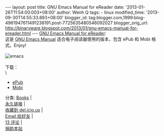 --- layout: post title: GNU Emacs Manual for eReader date:
'2013-01-26T11:54:00.003+08:00' author: Wenh Q tags: - linux
modified\_time: '2013-09-30T14:55:33.893+08:00' blogger\_id:
tag:blogger.com,1999:blog-4961947611491238191.post-7725635480546092027
blogger\_orig\_url:
http://binaryware.blogspot.com/2013/01/gnu-emacs-manual-for-ereader.html
--- [GNU Emacs Manual for
eReader](http://linuxtoy.org/archives/gnu-emacs-manual-for-ereader.html):\
这是 [GNU Emacs
Manual](https://www.gnu.org/software/emacs/manual/emacs.html)
适合电子阅读器使用的版本，包含 ePub 和 Mobi 格式。Enjoy!\
\
![emacs](http://lt-file.b0.upaiyun.com/files/2013/01/emacs-cover.png)\
\
下载：\
\

-   [ePub](http://linuxtoy.org/book/emacs_man.epub)
-   [Mobi](http://linuxtoy.org/book/emacs_man.mobi)

分类:
[Books](http://linuxtoy.org/category/books "View all posts in Books") |\
[永久链接](http://linuxtoy.org/archives/gnu-emacs-manual-for-ereader.html)
|\
[收藏到
del.icio.us](http://delicious.com/save?url=http://linuxtoy.org/archives/gnu-emacs-manual-for-ereader.html&title=GNU%20Emacs%20Manual%20for%20eReader)
|\
[Email
给好友](mailto:?Subject=Check+This+Out&body=I+think+you'll+like+this:+http://linuxtoy.org/archives/gnu-emacs-manual-for-ereader.html)
|\
[13
评论](http://linuxtoy.org/archives/gnu-emacs-manual-for-ereader.html#comments)
|\
[捐助本站](http://linuxtoy.org/faq/donate)
